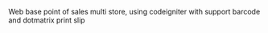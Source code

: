 Web base point of sales multi store, using codeigniter
with support barcode and dotmatrix print slip